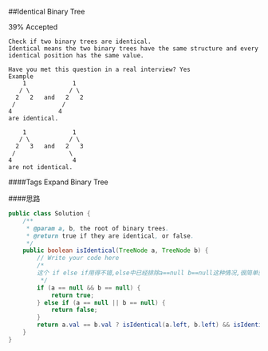 ##Identical Binary Tree

39% Accepted

	Check if two binary trees are identical.
	Identical means the two binary trees have the same structure and every identical position has the same value.

	Have you met this question in a real interview? Yes
	Example
	    1             1
	   / \           / \
	  2   2   and   2   2
	 /             /
	4             4
	are identical.

	    1             1
	   / \           / \
	  2   3   and   2   3
	 /               \
	4                 4
	are not identical.

####Tags Expand
Binary Tree

####思路

```java
public class Solution {
    /**
     * @param a, b, the root of binary trees.
     * @return true if they are identical, or false.
     */
    public boolean isIdentical(TreeNode a, TreeNode b) {
        // Write your code here
        /*
        这个 if else if用得不错,else中已经排除a==null b==null这种情况,很简单就写出来了
         */
        if (a == null && b == null) {
            return true;
        } else if (a == null || b == null) {
            return false;
        }
        return a.val == b.val ? isIdentical(a.left, b.left) && isIdentical(a.right, b.right) : false;
    }
}
```

